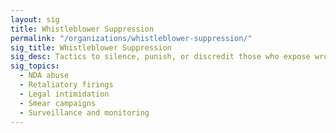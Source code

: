 ```yaml
---
layout: sig
title: Whistleblower Suppression
permalink: "/organizations/whistleblower-suppression/"
sig_title: Whistleblower Suppression
sig_desc: Tactics to silence, punish, or discredit those who expose wrongdoing within organizations.
sig_topics:
  - NDA abuse
  - Retaliatory firings
  - Legal intimidation
  - Smear campaigns
  - Surveillance and monitoring
---
```

